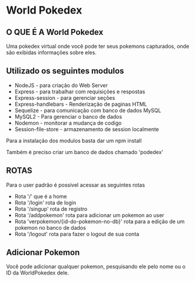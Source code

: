 <h1>World Pokedex</h1>

<h2>O QUE É A World Pokedex</h2>
<p>Uma pokedex virtual onde você pode ter seus pokemons capturados, onde são exibidas informações sobre eles.</p>

<h2>Utilizado os seguintes modulos</h2>

<ul>
  <li>NodeJS - para criação do Web Server</li>
  <li>Express - para trabalhar com requisições e respostas</li>
  <li>Express-session - para gerenciar seções</li>
  <li>Express-handlebars - Renderização de paginas HTML</li>
  <li>Sequelize - para comunicação com banco de dados MySQL</li>
  <li>MySQL2 - Para gerenciar o banco de dados</li>
  <li>Nodemon - monitorar a mudança de codigo</li>
  <li>Session-file-store - armazenamento de session localmente</li>
</ul>
<p>Para a instalação dos modulos basta dar um npm install</p>
<p>Também é preciso criar um banco de dados chamado 'podedex'</p>

<h2>ROTAS</h2>
<p>Para o user padrão é possivel acessar as seguintes rotas</p>
<ul>
  <li>Rota '/' que é a home</li>
  <li>Rota '/login' rota de login</li>
  <li>Rota '/singup' rota de registro</li>
  <li>Rota '/addpokemon' rota para adicionar um pokemon ao user</li>
  <li>Rota 'verpokemon/{id-do-pokemon-no-db}' rota para a edição de um pokemon no banco de dados</li>
  <li>Rota '/logout' rota para fazer o logout de sua conta</li>
</ul>

<h2>Adicionar Pokemon</h2>
<p>Você pode adicionar qualquer pokemon, pesquisando ele pelo nome ou o ID da WorldPokedex dele. </p>

